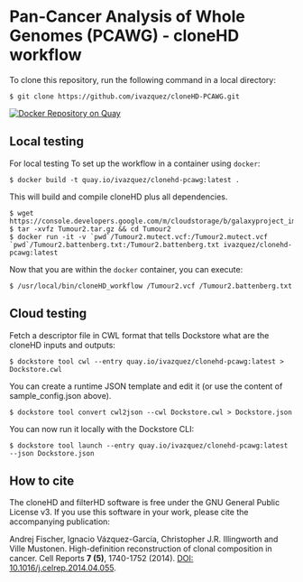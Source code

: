 # Pan-Cancer Analysis of Whole Genomes (PCAWG) - cloneHD workflow

To clone this repository, run the following command in a local directory:

    $ git clone https://github.com/ivazquez/cloneHD-PCAWG.git

[![Docker Repository on Quay](https://quay.io/repository/ivazquez/clonehd-pcawg/status "Docker Repository on Quay")](https://quay.io/repository/ivazquez/clonehd-pcawg)

## Local testing

For local testing To set up the workflow in a container using `docker`:

    $ docker build -t quay.io/ivazquez/clonehd-pcawg:latest .

This will build and compile cloneHD plus all dependencies.

    $ wget https://console.developers.google.com/m/cloudstorage/b/galaxyproject_images/o/Tumour2.tar.gz
    $ tar -xvfz Tumour2.tar.gz && cd Tumour2
    $ docker run -it -v `pwd`/Tumour2.mutect.vcf:/Tumour2.mutect.vcf `pwd`/Tumour2.battenberg.txt:/Tumour2.battenberg.txt ivazquez/clonehd-pcawg:latest
  
Now that you are within the `docker` container, you can execute:

    $ /usr/local/bin/cloneHD_workflow /Tumour2.vcf /Tumour2.battenberg.txt

## Cloud testing

Fetch a descriptor file in CWL format that tells Dockstore what are the cloneHD inputs and outputs:

    $ dockstore tool cwl --entry quay.io/ivazquez/clonehd-pcawg:latest > Dockstore.cwl

You can create a runtime JSON template and edit it (or use the content of sample_config.json above).

    $ dockstore tool convert cwl2json --cwl Dockstore.cwl > Dockstore.json

You can now run it locally with the Dockstore CLI:

    $ dockstore tool launch --entry quay.io/ivazquez/clonehd-pcawg:latest --json Dockstore.json

## How to cite

The cloneHD and filterHD software is free under the GNU General Public License v3. If you use this software in your work, please cite the accompanying publication:

Andrej Fischer, Ignacio Vázquez-García, Christopher J.R. Illingworth and Ville Mustonen. High-definition reconstruction of clonal composition in cancer. Cell Reports **7 (5)**, 1740-1752 (2014). [DOI: 10.1016/j.celrep.2014.04.055](http://dx.doi.org/10.1016/j.celrep.2014.04.055).